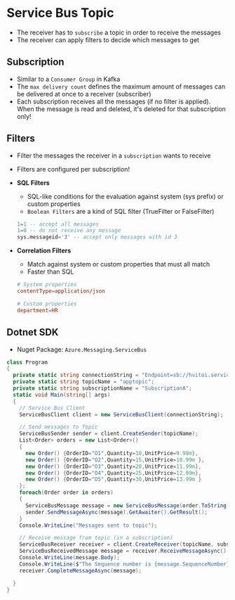 # Service Bus Topic

- The receiver has to `subscribe` a topic in order to receive the messages
- The receiver can apply filters to decide which messages to get

## Subscription

- Similar to a `Consumer Group` in Kafka
- The `max delivery count` defines the maximum amount of messages can be delivered at once to a receiver (subscriber)
- Each subscription receives all the messages (if no filter is applied). When the message is read and deleted, it's deleted for that subscription only!

## Filters

- Filter the messages the receiver in a `subscription` wants to receive
- Filters are configured per subscription!

- **SQL Filters**

  - SQL-like conditions for the evaluation against system (sys prefix) or custom properties
  - `Boolean Filters` are a kind of SQL filter (TrueFilter or FalseFilter)

  ```sql
  1=1 -- accept all messages
  1=0 -- do not receive any message
  sys.messageid='3' -- accept only messages with id 3
  ```

- **Correlation Filters**

  - Match against system or custom properties that must all match
  - Faster than SQL

  ```conf
  # System properties
  contentType=application/json

  # Custom properties
  department=HR
  ```

## Dotnet SDK

- Nuget Package: `Azure.Messaging.ServiceBus`

```csharp
class Program
{
  private static string connectionString = "Endpoint=sb://hvitoi.servicebus.windows.net/;SharedAccessKeyName=Send;SharedAccessKey=shared-access-key;EntityPath=apptopic";
  private static string topicName = "apptopic";
  private static string subscriptionName = "SubscriptionA";
  static void Main(string[] args)
  {
    // Service Bus Client
    ServiceBusClient client = new ServiceBusClient(connectionString);

    // Send messages to Topic
    ServiceBusSender sender = client.CreateSender(topicName);
    List<Order> orders = new List<Order>()
    {
      new Order() {OrderID="O1",Quantity=10,UnitPrice=9.99m},
      new Order() {OrderID="O2",Quantity=15,UnitPrice=10.99m },
      new Order() {OrderID="O3",Quantity=20,UnitPrice=11.99m},
      new Order() {OrderID="O4",Quantity=25,UnitPrice=12.99m},
      new Order() {OrderID="O5",Quantity=30,UnitPrice=13.99m }
    };
    foreach(Order order in orders)
    {
      ServiceBusMessage message = new ServiceBusMessage(order.ToString());
      sender.SendMessageAsync(message).GetAwaiter().GetResult();
    }
    Console.WriteLine("Messages sent to topic");

    // Receive message from topic (in a subscription)
    ServiceBusReceiver receiver = client.CreateReceiver(topicName, subscriptionName, new ServiceBusReceiverOptions() { ReceiveMode = ServiceBusReceiveMode.ReceiveAndDelete });
    ServiceBusReceivedMessage message = receiver.ReceiveMessageAsync().GetAwaiter().GetResult();
    Console.WriteLine(message.Body);
    Console.WriteLine($"The Sequence number is {message.SequenceNumber}");
    receiver.CompleteMessageAsync(message);

  }
}
```
